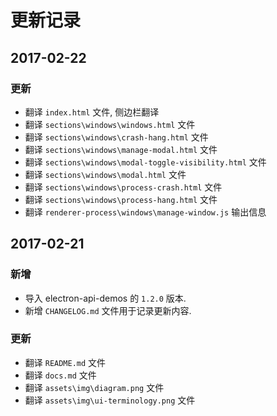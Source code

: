 # 更新记录

## 2017-02-22

### 更新
* 翻译 `index.html` 文件, 侧边栏翻译
* 翻译 `sections\windows\windows.html` 文件
* 翻译 `sections\windows\crash-hang.html` 文件
* 翻译 `sections\windows\manage-modal.html` 文件
* 翻译 `sections\windows\modal-toggle-visibility.html` 文件
* 翻译 `sections\windows\modal.html` 文件
* 翻译 `sections\windows\process-crash.html` 文件
* 翻译 `sections\windows\process-hang.html` 文件
* 翻译 `renderer-process\windows\manage-window.js` 输出信息


## 2017-02-21

### 新增
* 导入 electron-api-demos 的 `1.2.0` 版本.
* 新增 	`CHANGELOG.md` 文件用于记录更新内容.

### 更新
* 翻译 `README.md` 文件
* 翻译 `docs.md` 文件
* 翻译 `assets\img\diagram.png` 文件
* 翻译 `assets\img\ui-terminology.png` 文件
